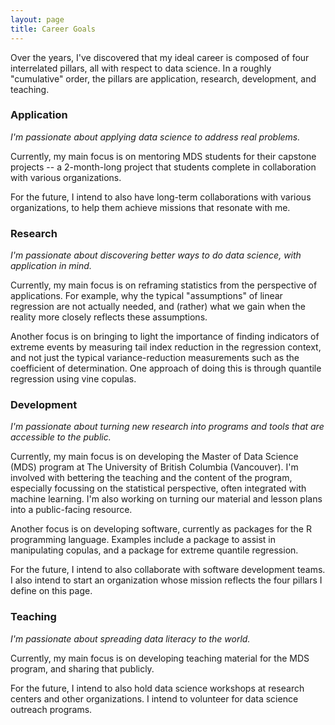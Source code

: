```yaml
---
layout: page
title: Career Goals
---
```


Over the years, I've discovered that my ideal career is composed of four interrelated pillars, all with respect to data science. In a roughly "cumulative" order, the pillars are application, research, development, and teaching.

### Application

_I'm passionate about applying data science to address real problems._

Currently, my main focus is on mentoring MDS students for their capstone projects -- a 2-month-long project that students complete in collaboration with various organizations. 

For the future, I intend to also have long-term collaborations with various organizations, to help them achieve missions that resonate with me.

### Research

_I'm passionate about discovering better ways to do data science, with application in mind._

Currently, my main focus is on reframing statistics from the perspective of applications. For example, why the typical "assumptions" of linear regression are not actually needed, and (rather) what we gain when the reality more closely reflects these assumptions.

Another focus is on bringing to light the importance of finding indicators of extreme events by measuring tail index reduction in the regression context, and not just the typical variance-reduction measurements such as the coefficient of determination. One approach of doing this is through quantile regression using vine copulas.   

### Development

_I'm passionate about turning new research into programs and tools that are accessible to the public._

Currently, my main focus is on developing the Master of Data Science (MDS) program at The University of British Columbia (Vancouver). I'm involved with bettering the teaching and the content of the program, especially focussing on the statistical perspective, often integrated with machine learning. I'm also working on turning our material and lesson plans into a public-facing resource.

Another focus is on developing software, currently as packages for the R programming language. Examples include a package to assist in manipulating copulas, and a package for extreme quantile regression.

For the future, I intend to also collaborate with software development teams. I also intend to start an organization whose mission reflects the four pillars I define on this page. 

### Teaching

_I'm passionate about spreading data literacy to the world._

Currently, my main focus is on developing teaching material for the MDS program, and sharing that publicly.

For the future, I intend to also hold data science workshops at research centers and other organizations. I intend to volunteer for data science outreach programs.
